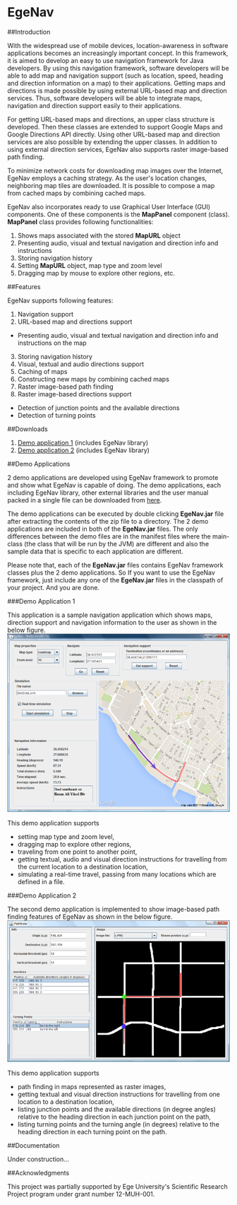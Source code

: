 # EgeNav

##Introduction

With the widespread use of mobile devices, location-awareness in software applications becomes an increasingly important concept. In this framework, it is aimed to develop an easy to use navigation framework for Java developers. By using this navigation framework, software developers will be able to add map and navigation support (such as location, speed, heading and direction information on a map) to their applications. Getting maps and directions is made possible by using external URL-based map and direction services. Thus, software developers will be able to integrate maps, navigation and direction support easily to their applications.

For getting URL-based maps and directions, an upper class structure is developed. Then these classes are extended to support Google Maps and Google Directions API directly. Using other URL-based map and direction services are also possible by extending the upper classes. In addition to using external direction services, EgeNav also supports raster image-based path finding.

To minimize network costs for downloading map images over the Internet, EgeNav employs a caching strategy. As the user's location changes, neighboring map tiles are downloaded. It is possible to compose a map from cached maps by combining cached maps.

EgeNav also incorporates ready to use Graphical User Interface (GUI) components. One of these components is the **MapPanel** component (class). **MapPanel** class provides following functionalities:

1. Shows maps associated with the stored **MapURL** object
2. Presenting audio, visual and textual navigation and direction info and instructions
3. Storing navigation history
4. Setting **MapURL** object, map type and zoom level
5. Dragging map by mouse to explore other regions, etc.

##Features

EgeNav supports following features:

1. Navigation support
2. URL-based map and directions support
  * Presenting audio, visual and textual navigation and direction info and instructions on the map
3. Storing navigation history
4. Visual, textual and audio directions support
5. Caching of maps
6. Constructing new maps by combining cached maps
7. Raster image-based path finding
8. Raster image-based directions support
  * Detection of junction points and the available directions
  * Detection of turning points


##Downloads

1. [Demo application 1](https://drive.google.com/open?id=0B0jxyO3H3yKHX0pDc05yNEZVZjA) (includes EgeNav library)
2. [Demo application 2](https://drive.google.com/open?id=0B0jxyO3H3yKHMEc2UnRVd1lPZlk) (includes EgeNav library)

##Demo Applications

2 demo applications are developed using EgeNav framework to promote and show what EgeNav is capable of doing. The demo applications, each including EgeNav library, other external libraries and the user manual packed in a single file can be downloaded from [here](https://drive.google.com/drive/folders/0B0jxyO3H3yKHX19GTTJQVEdkbm8).

The demo applications can be executed by double clicking **EgeNav.jar** file after extracting the contents of the zip file to a directory. The 2 demo applications are included in both of the **EgeNav.jar** files. The only differences between the demo files are in the manifest files where the main-class (the class that will be run by the JVM) are different and also the sample data that is specific to each application are different.

Please note that, each of the **EgeNav.jar** files contains EgeNav framework classes plus the 2 demo applications. So If you want to use the EgeNav framework, just include any one of the **EgeNav.jar** files in the classpath of your project. And you are done.

###Demo Application 1

This application is a sample navigation application which shows maps, direction support and navigation information to the user as shown in the below figure.
![alt tag](/EgeNav/docs/ss/EgeNav_img1.png)

This demo application supports 
* setting map type and zoom level, 
* dragging map to explore other regions, 
* traveling from one point to another point, 
* getting textual, audio and visual direction instructions for travelling from the current location to a destination location, 
* simulating a real-time travel, passing from many locations which are defined in a file.

###Demo Application 2

The second demo application is implemented to show image-based path finding features of EgeNav as shown in the below figure.
![alt tag](/EgeNav/docs/ss/EgeNav_img2.png)

This demo application supports 
* path finding in maps represented as raster images, 
* getting textual and visual direction instructions for travelling from one location to a destination location, 
* listing junction points and the available directions (in degree angles) relative to the heading direction in each junction point on the path, 
* listing turning points and the turning angle (in degrees) relative to the heading direction in each turning point on the path.

##Documentation

Under construction...

##Acknowledgments

This project was partially supported by Ege University's Scientific Research Project program under grant number 12-MUH-001.
